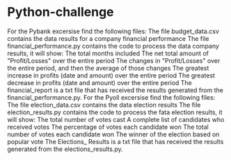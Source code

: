 # Python-challenge
For the Pybank excersise find the following files:
The file budget_data.csv contains the data results for a company financial performance
The file financial_performance.py contains the code to process the data company results, it will show:
  The total months included
  The net total amount of "Profit/Losses" over the entire period
  The changes in "Profit/Losses" over the entire period, and then the average of those changes
  The greatest increase in profits (date and amount) over the entire period
  The greatest decrease in profits (date and amount) over the entire period
The financial_report is a txt file that has received the results generated from the financial_performance.py.
For the Pyoll excersise find the following files:
The file election_data.csv contains the data election results
The file election_results.py contains the code to process the fata election results, it will show:
  The total number of votes cast
  A complete list of candidates who received votes
  The percentage of votes each candidate won
  The total number of votes each candidate won
  The winner of the election based on popular vote
  The Elections_ Results is a txt file that has received the results generated from the elections_results.py.
